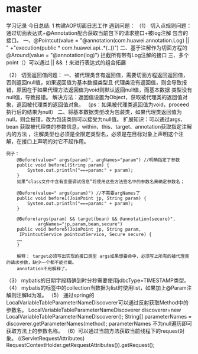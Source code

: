 # master
学习记录
今日总结:
1 构建AOP切面日志工作
   遇到问题： （1） 切入点规则问题：通过切面表达式+@Annotation配合获取当前包下的请求接口+被log注解
   包含的接口。
   一、@Pointcut(value = "@annotation(com.huawei.annotation.Log) || " +"execution(public * com.huawei.api..*(..))")
   二、基于注解作为切面方程的@Around(value = "@annotation(log)")  拦截所有带有Log注解的接口
   三、多个point（）可以通过 || && ！来进行表达式的组合拓展
   
   （2） 切面返回值问题：
		一、被代理类含有返回值，需要切面方程返回返回值，否则返回null值，如果返回值为基本数据类型且
		代理类没有返回值，则会导致报错，原因在于如果代理方法返回值为void则默认返回null值，而基本数据
		类型没有null值，导致报错。
		解决方法：返回值设置为Object，获取被代理类的返回值对象，返回被代理类的返回值对象。
		（ps：如果被代理类返回值为void，proceed执行后的结果为null）
		二、将基本数据类型改为包装类，如果代理类返回值为null，则会报错，改为包装类则可以接受为null值。
    扩展知识：可以通过args、bean 获取被代理类的参数信息，within、this、target、annotation获取指定注解内的方法
	，注解类型也必须是全限定类型名，必须是在目标对象上声明这个注解，在接口上声明的对它不起作用。
	
	例子：
		@Before(value=" args(param)", argNames="param") //明确指定了参数  
		public void before1(String param) {  
			System.out.println("===param:" + param);  
		} 
		如果“class文件中含有变量调试信息”将使用这些方法签名中的参数名来确定参数名；
		
		@Before(value=" args(param)") //不需要argNames了  
		public void before1(JoinPoint jp, String param) {  
			System.out.println("===param:" + param);  
		}
		
		@Before(args(param) && target(bean) && @annotation(secure)",   
				argNames="jp,param,bean,secure")  
		public void before5(JoinPoint jp, String param,  
		 IPointcutService pointcutService, Secure secure) {  
		……  
		} 
		
		解释： target必须写出实现的接口类型 args如果想要命中，必须写上所有的被代理类的请求参数，缺少一个都不能拦截。
		annotation不用解释了。
   （3） mybatis的日期字段精确到时分秒需要使用jdbcType=TIMESTAMP类型。
   （4） mybatis的<foreach>标签中的collection当数据为list时使用list，如果加上@Param注解则注解Id为准。
   （5） 通过spring的LocalVariableTableParameterNameDiscoverer可以通过反射获取Method中的参数名。
	 LocalVariableTableParameterNameDiscoverer discoverer=new LocalVariableTableParameterNameDiscoverer();
        String[] parameterNames = discoverer.getParameterNames(method);
		parameterNames 不为null遍历即可获取方法上的参数名称。
   （6）可以通过当前方法获取当前线程下的request对象。 
     ((ServletRequestAttributes) RequestContextHolder.getRequestAttributes()).getRequest();
   
